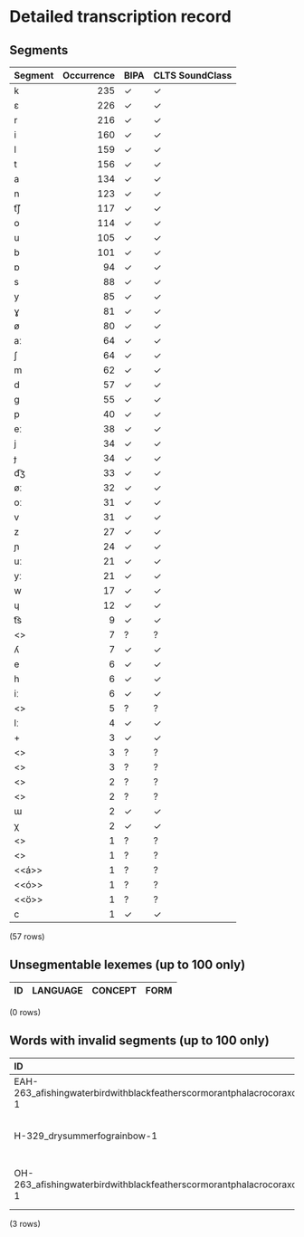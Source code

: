 
# Detailed transcription record

## Segments

| Segment | Occurrence | BIPA | CLTS SoundClass |
|:----------|-------------:|:-------|:------------------|
| k | 235 | ✓ | ✓ |
| ɛ | 226 | ✓ | ✓ |
| r | 216 | ✓ | ✓ |
| i | 160 | ✓ | ✓ |
| l | 159 | ✓ | ✓ |
| t | 156 | ✓ | ✓ |
| a | 134 | ✓ | ✓ |
| n | 123 | ✓ | ✓ |
| t͡ʃ | 117 | ✓ | ✓ |
| o | 114 | ✓ | ✓ |
| u | 105 | ✓ | ✓ |
| b | 101 | ✓ | ✓ |
| ɒ | 94 | ✓ | ✓ |
| s | 88 | ✓ | ✓ |
| y | 85 | ✓ | ✓ |
| ɣ | 81 | ✓ | ✓ |
| ø | 80 | ✓ | ✓ |
| aː | 64 | ✓ | ✓ |
| ʃ | 64 | ✓ | ✓ |
| m | 62 | ✓ | ✓ |
| d | 57 | ✓ | ✓ |
| ɡ | 55 | ✓ | ✓ |
| p | 40 | ✓ | ✓ |
| eː | 38 | ✓ | ✓ |
| j | 34 | ✓ | ✓ |
| ɟ | 34 | ✓ | ✓ |
| d͡ʒ | 33 | ✓ | ✓ |
| øː | 32 | ✓ | ✓ |
| oː | 31 | ✓ | ✓ |
| v | 31 | ✓ | ✓ |
| z | 27 | ✓ | ✓ |
| ɲ | 24 | ✓ | ✓ |
| uː | 21 | ✓ | ✓ |
| yː | 21 | ✓ | ✓ |
| w | 17 | ✓ | ✓ |
| ɥ | 12 | ✓ | ✓ |
| t͡s | 9 | ✓ | ✓ |
| <<a>> | 7 | ? | ? |
| ʎ | 7 | ✓ | ✓ |
| e | 6 | ✓ | ✓ |
| h | 6 | ✓ | ✓ |
| iː | 6 | ✓ | ✓ |
| <<k>> | 5 | ? | ? |
| lː | 4 | ✓ | ✓ |
| + | 3 | ✓ | ✓ |
| <<n>> | 3 | ? | ? |
| <<r>> | 3 | ? | ? |
| <<o>> | 2 | ? | ? |
| <<t>> | 2 | ? | ? |
| ɯ | 2 | ✓ | ✓ |
| χ | 2 | ✓ | ✓ |
| <<d>> | 1 | ? | ? |
| <<m>> | 1 | ? | ? |
| <<á>> | 1 | ? | ? |
| <<ó>> | 1 | ? | ? |
| <<ö>> | 1 | ? | ? |
| c | 1 | ✓ | ✓ |

(57 rows)



## Unsegmentable lexemes (up to 100 only)

| ID | LANGUAGE | CONCEPT | FORM |
|------|------------|-----------|--------|

(0 rows)



## Words with invalid segments (up to 100 only)

| ID | LANGUAGE | CONCEPT | FORM | SEGMENTS |
|:------------------------------------------------------------------------|:-----------|:------------------------------------------------------------------|:------------|:--------------------------------------------------------------------------------------------------------------------------------------------------------|
| EAH-263_afishingwaterbirdwithblackfeatherscormorantphalacrocoraxcarbo-1 | EAH | 263_afishingwaterbirdwithblackfeatherscormorantphalacrocoraxcarbo | kara kotan | <s> <<k>> </s> <s> <<a>> </s> <s> <<r>> </s> <s> <<a>> </s> + <s> <<k>> </s> <s> <<o>> </s> <s> <<t>> </s> <s> <<a>> </s> <s> <<n>> </s> |
| H-329_drysummerfograinbow-1 | H | 329_drysummerfograinbow | mónár köd | <s> <<m>> </s> <s> <<ó>> </s> <s> <<n>> </s> <s> <<á>> </s> <s> <<r>> </s> + <s> <<k>> </s> <s> <<ö>> </s> <s> <<d>> </s> |
| OH-263_afishingwaterbirdwithblackfeatherscormorantphalacrocoraxcarbo-1 | OH | 263_afishingwaterbirdwithblackfeatherscormorantphalacrocoraxcarbo | kara katona | <s> <<k>> </s> <s> <<a>> </s> <s> <<r>> </s> <s> <<a>> </s> + <s> <<k>> </s> <s> <<a>> </s> <s> <<t>> </s> <s> <<o>> </s> <s> <<n>> </s> <s> <<a>> </s> |

(3 rows)


